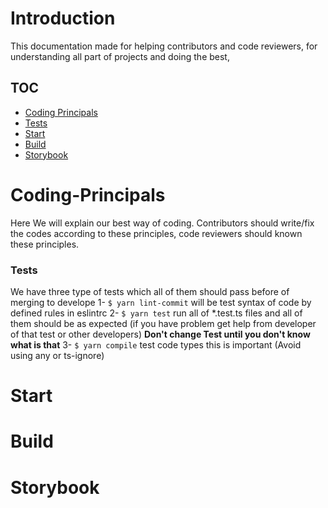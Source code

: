 # Introduction

This documentation made for helping contributors and code reviewers, for understanding all part of projects and doing the best,

## TOC

- [Coding Principals](#Coding-Principals)
- [Tests](###Tests)
- [Start](#Start)
- [Build](#Build)
- [Storybook](#Storybook)

# Coding-Principals

Here We will explain our best way of coding. Contributors should write/fix the codes according to these principles, code reviewers should known these principles.

### Tests

We have three type of tests which all of them should pass before of merging to develope
1- `$ yarn lint-commit` will be test syntax of code by defined rules in eslintrc
2- `$ yarn test` run all of \*.test.ts files and all of them should be as expected (if you have problem get help from developer of that test or other developers) **Don't change Test until you don't know what is that**
3- `$ yarn compile` test code types this is important (Avoid using any or ts-ignore)

# Start

# Build

# Storybook
